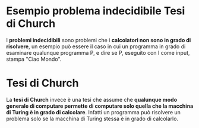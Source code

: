 # Esempio problema indecidibile Tesi di Church

I **problemi indecidibili** sono problemi che i **calcolatori non sono in grado di risolvere**,
un esempio può essere il caso in cui un programma in grado di esaminare qualunque programma P, e dire se P, eseguito con I come input, stampa "Ciao Mondo".


# Tesi di Church

La **tesi di Church** invece è una tesi che assume che **qualunque modo generale di computare permette di computare solo quella che la macchina di Turing è in grado di calcolare**.
Infatti un programma può risolvere un problema solo se la macchina di Turing stessa è in grado di calcolarlo.